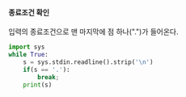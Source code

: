 #### 종료조건 확인

입력의 종료조건으로 맨 마지막에 점 하나(".")가 들어온다.

```py
import sys
while True:
    s = sys.stdin.readline().strip('\n')
    if(s == '.'):
        break;
    print(s)
```



